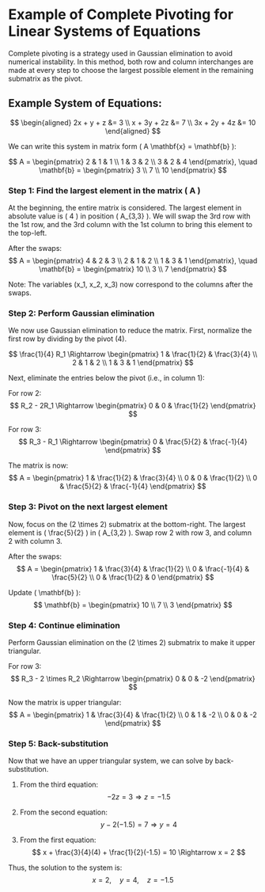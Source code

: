 # Example of Complete Pivoting for Linear Systems of Equations

Complete pivoting is a strategy used in Gaussian elimination to avoid numerical instability. In this method, both row and column interchanges are made at every step to choose the largest possible element in the remaining submatrix as the pivot.

## Example System of Equations:

$$
\begin{aligned}
    2x + y + z &= 3 \\
    x + 3y + 2z &= 7 \\
    3x + 2y + 4z &= 10
\end{aligned}
$$

We can write this system in matrix form \( A \mathbf{x} = \mathbf{b} \):

$$
A = \begin{pmatrix}
2 & 1 & 1 \\
1 & 3 & 2 \\
3 & 2 & 4
\end{pmatrix}, \quad
\mathbf{b} = \begin{pmatrix} 3 \\ 7 \\ 10 \end{pmatrix}
$$

### Step 1: Find the largest element in the matrix \( A \)
At the beginning, the entire matrix is considered. The largest element in absolute value is \( 4 \) in position \( A_{3,3} \). We will swap the 3rd row with the 1st row, and the 3rd column with the 1st column to bring this element to the top-left.

After the swaps:
$$
A = \begin{pmatrix}
4 & 2 & 3 \\
2 & 1 & 2 \\
1 & 3 & 1
\end{pmatrix}, \quad
\mathbf{b} = \begin{pmatrix} 10 \\ 3 \\ 7 \end{pmatrix}
$$

Note: The variables \(x_1, x_2, x_3\) now correspond to the columns after the swaps.

### Step 2: Perform Gaussian elimination
We now use Gaussian elimination to reduce the matrix. First, normalize the first row by dividing by the pivot \(4\).

$$
\frac{1}{4} R_1 \Rightarrow \begin{pmatrix} 1 & \frac{1}{2} & \frac{3}{4} \\ 2 & 1 & 2 \\ 1 & 3 & 1 \end{pmatrix}
$$

Next, eliminate the entries below the pivot (i.e., in column 1):

For row 2:
$$
R_2 - 2R_1 \Rightarrow \begin{pmatrix} 0 & 0 & \frac{1}{2} \end{pmatrix}
$$

For row 3:
$$
R_3 - R_1 \Rightarrow \begin{pmatrix} 0 & \frac{5}{2} & \frac{-1}{4} \end{pmatrix}
$$

The matrix is now:
$$
A = \begin{pmatrix} 1 & \frac{1}{2} & \frac{3}{4} \\ 0 & 0 & \frac{1}{2} \\ 0 & \frac{5}{2} & \frac{-1}{4} \end{pmatrix}
$$

### Step 3: Pivot on the next largest element
Now, focus on the \(2 \times 2\) submatrix at the bottom-right. The largest element is \( \frac{5}{2} \) in \( A_{3,2} \). Swap row 2 with row 3, and column 2 with column 3.

After the swaps:
$$
A = \begin{pmatrix} 1 & \frac{3}{4} & \frac{1}{2} \\ 0 & \frac{-1}{4} & \frac{5}{2} \\ 0 & \frac{1}{2} & 0 \end{pmatrix}
$$

Update \( \mathbf{b} \):
$$
\mathbf{b} = \begin{pmatrix} 10 \\ 7 \\ 3 \end{pmatrix}
$$

### Step 4: Continue elimination
Perform Gaussian elimination on the \(2 \times 2\) submatrix to make it upper triangular.

For row 3:
$$
R_3 - 2 \times R_2 \Rightarrow \begin{pmatrix} 0 & 0 & -2 \end{pmatrix}
$$

Now the matrix is upper triangular:
$$
A = \begin{pmatrix} 1 & \frac{3}{4} & \frac{1}{2} \\ 0 & 1 & -2 \\ 0 & 0 & -2 \end{pmatrix}
$$

### Step 5: Back-substitution
Now that we have an upper triangular system, we can solve by back-substitution.

1. From the third equation:
$$
-2 z = 3 \Rightarrow z = -1.5
$$

2. From the second equation:
$$
y - 2(-1.5) = 7 \Rightarrow y = 4
$$

3. From the first equation:
$$
x + \frac{3}{4}(4) + \frac{1}{2}(-1.5) = 10 \Rightarrow x = 2
$$

Thus, the solution to the system is:
$$
x = 2, \quad y = 4, \quad z = -1.5
$$
